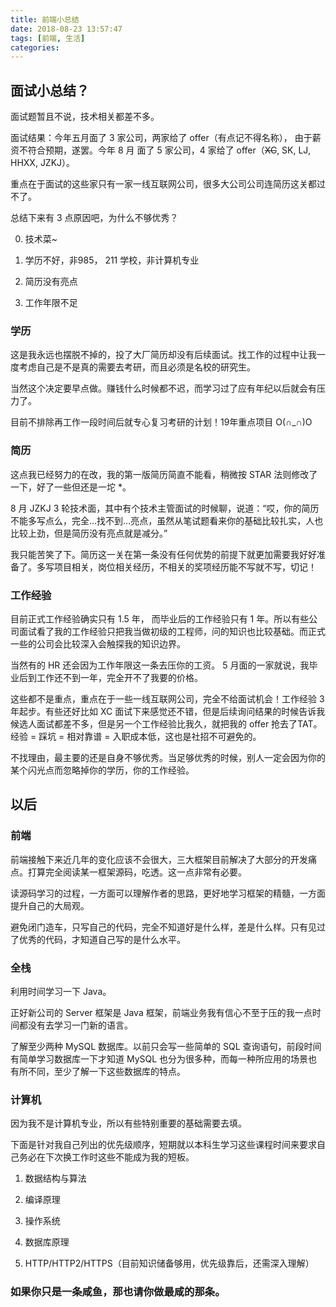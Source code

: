 ```yaml
---
title: 前端小总结
date: 2018-08-23 13:57:47
tags: [前端, 生活]
categories:
---
```


## 面试小总结？

面试题暂且不说，技术相关都差不多。

面试结果：今年五月面了 3 家公司，两家给了 offer（有点记不得名称）， 由于薪资不符合预期，遂罢。今年 8 月 面了 5 家公司，4 家给了 offer（<del>XC</del>, SK, LJ, HHXX, JZKJ）。

重点在于面试的这些家只有一家一线互联网公司，很多大公司公司连简历这关都过不了。

总结下来有 3 点原因吧，为什么不够优秀？

0. 技术菜~

1. 学历不好，非985， 211 学校，非计算机专业

2. 简历没有亮点

3. 工作年限不足


### 学历

这是我永远也摆脱不掉的，投了大厂简历却没有后续面试。找工作的过程中让我一度考虑自己是不是真的需要去考研，而且必须是名校的研究生。

当然这个决定要早点做。赚钱什么时候都不迟，而学习过了应有年纪以后就会有压力了。

目前不排除再工作一段时间后就专心复习考研的计划！19年重点项目 O(∩_∩)O

### 简历

这点我已经努力的在改，我的第一版简历简直不能看，稍微按 STAR 法则修改了一下，好了一些但还是一坨 *。

8 月 JZKJ 3 轮技术面，其中有个技术主管面试的时候聊，说道：“哎，你的简历不能多写点么，完全…找不到…亮点，虽然从笔试题看来你的基础比较扎实，人也比较上劲，但是简历没有亮点就是减分。”

我只能苦笑了下。简历这一关在第一条没有任何优势的前提下就更加需要我好好准备了。多写项目相关，岗位相关经历，不相关的奖项经历能不写就不写，切记！

### 工作经验

目前正式工作经验确实只有 1.5 年， 而毕业后的工作经验只有 1 年。所以有些公司面试看了我的工作经验只把我当做初级的工程师，问的知识也比较基础。而正式一些的公司会比较深入会触探我的知识边界。

当然有的 HR 还会因为工作年限这一条去压你的工资。 5 月面的一家就说，我毕业后到工作还不到一年，完全开不了我要的价格。

这些都不是重点，重点在于一些一线互联网公司，完全不给面试机会！工作经验 3 年起步。有些还好比如 XC 面试下来感觉还不错，但是后续询问结果的时候告诉我候选人面试都差不多，但是另一个工作经验比我久，就把我的 offer 抢去了TAT。经验 = 踩坑 = 相对靠谱 = 入职成本低，这也是社招不可避免的。

不找理由，最主要的还是自身不够优秀。当足够优秀的时候，别人一定会因为你的某个闪光点而忽略掉你的学历，你的工作经验。

## 以后

### 前端

前端接触下来近几年的变化应该不会很大，三大框架目前解决了大部分的开发痛点。打算完全阅读某一框架源码，吃透。这一点非常有必要。

读源码学习的过程，一方面可以理解作者的思路，更好地学习框架的精髓，一方面提升自己的大局观。

避免闭门造车，只写自己的代码，完全不知道好是什么样，差是什么样。只有见过了优秀的代码，才知道自己写的是什么水平。

### 全栈

利用时间学习一下 Java。

正好新公司的 Server 框架是 Java 框架，前端业务我有信心不至于压的我一点时间都没有去学习一门新的语言。

了解至少两种 MySQL 数据库。以前只会写一些简单的 SQL 查询语句，前段时间有简单学习数据库一下才知道 MySQL 也分为很多种，而每一种所应用的场景也有所不同，至少了解一下这些数据库的特点。

### 计算机

因为我不是计算机专业，所以有些特别重要的基础需要去填。

下面是针对我自己列出的优先级顺序，短期就以本科生学习这些课程时间来要求自己务必在下次换工作时这些不能成为我的短板。

1. 数据结构与算法

2. 编译原理

3. 操作系统

4. 数据库原理

5. HTTP/HTTP2/HTTPS（目前知识储备够用，优先级靠后，还需深入理解）


### 如果你只是一条咸鱼，那也请你做最咸的那条。
